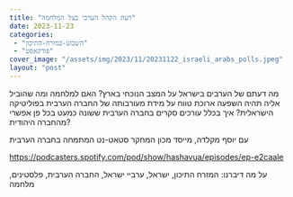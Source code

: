 ```yaml
---
title: "דעת הקהל הערבי בצל המלחמה"
date: 2023-11-23
categories: 
 - "השבוע-במזרח-התיכון"
 - "פודקאסט"
cover_image: "/assets/img/2023/11/20231122_israeli_arabs_polls.jpeg"
layout: "post"
---
```


מה דעתם של הערבים בישראל על המצב הנוכחי בארץ? האם למלחמה ומה שהוביל אליה תהיה השפעה ארוכת טווח על מידת מעורבותה של החברה הערבית בפוליטיקה הישראלית? איך בכלל עורכים סקרים בחברה הערבית ששונה כמעט בכל פן אפשרי מהחברה היהודית? 

עם יוסף מקלדה, מייסד מכון המחקר סטאט-נט המתמחה בחברה הערבית

<https://podcasters.spotify.com/pod/show/hashavua/episodes/ep-e2caale>

על מה דיברנו: המזרח התיכון, ישראל, ערביי ישראל, החברה הערבית, פלסטינים, מלחמה

